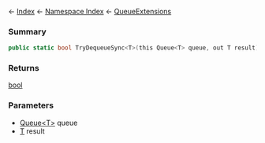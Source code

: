← [Index](Api-Index) ← [Namespace Index](Namespace-Index) ← [QueueExtensions](System.Collections.Generic.QueueExtensions)

### Summary

```csharp
public static bool TryDequeueSync<T>(this Queue<T> queue, out T result)
```

### Returns

[bool](https://docs.microsoft.com/en-us/dotnet/api/System.Boolean?view=netframework-4.6)

### Parameters

* [Queue&lt;T&gt;](https://docs.microsoft.com/en-us/dotnet/api/System.Collections.Generic.Queue-1?view=netframework-4.6) queue
* [T]() result

